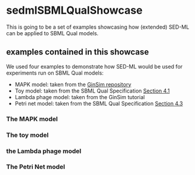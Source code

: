 # sedmlSBMLQualShowcase
This is going to be a set of examples showcasing how (extended) SED-ML can be applied to SBML Qual models. 

## examples contained in this showcase

We used four examples to demonstrate how SED-ML would be used for experiments run on SBML Qual models:

 *  MAPK model: taken from the [GinSim repository](http://ginsim.org/node/173)
 * Toy model: taken from the SBML Qual Specification [Section 4.1](http://co.mbine.org/specifications/sbml.level-3.version-1.qual.version-1.release-1.pdf)
 * Lambda phage model: taken from the GinSim tutorial
 * Petri net model: taken from the SBML Qual Specification [Section 4.3](http://co.mbine.org/specifications/sbml.level-3.version-1.qual.version-1.release-1.pdf)

### The MAPK model



### The toy model


### the Lambda phage model


### The Petri Net model